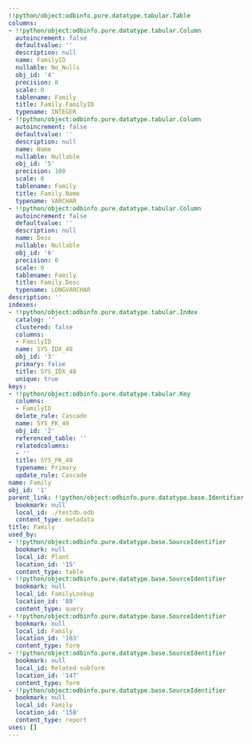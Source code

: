 ```yaml
---
!!python/object:odbinfo.pure.datatype.tabular.Table
columns:
- !!python/object:odbinfo.pure.datatype.tabular.Column
  autoincrement: false
  defaultvalue: ''
  description: null
  name: FamilyID
  nullable: No_Nulls
  obj_id: '4'
  precision: 0
  scale: 0
  tablename: Family
  title: Family.FamilyID
  typename: INTEGER
- !!python/object:odbinfo.pure.datatype.tabular.Column
  autoincrement: false
  defaultvalue: ''
  description: null
  name: Name
  nullable: Nullable
  obj_id: '5'
  precision: 100
  scale: 0
  tablename: Family
  title: Family.Name
  typename: VARCHAR
- !!python/object:odbinfo.pure.datatype.tabular.Column
  autoincrement: false
  defaultvalue: ''
  description: null
  name: Desc
  nullable: Nullable
  obj_id: '6'
  precision: 0
  scale: 0
  tablename: Family
  title: Family.Desc
  typename: LONGVARCHAR
description: ''
indexes:
- !!python/object:odbinfo.pure.datatype.tabular.Index
  catalog: ''
  clustered: false
  columns:
  - FamilyID
  name: SYS_IDX_48
  obj_id: '3'
  primary: false
  title: SYS_IDX_48
  unique: true
keys:
- !!python/object:odbinfo.pure.datatype.tabular.Key
  columns:
  - FamilyID
  delete_rule: Cascade
  name: SYS_PK_49
  obj_id: '2'
  referenced_table: ''
  relatedcolumns:
  - ''
  title: SYS_PK_49
  typename: Primary
  update_rule: Cascade
name: Family
obj_id: '1'
parent_link: !!python/object:odbinfo.pure.datatype.base.Identifier
  bookmark: null
  local_id: ./testdb.odb
  content_type: metadata
title: Family
used_by:
- !!python/object:odbinfo.pure.datatype.base.SourceIdentifier
  bookmark: null
  local_id: Plant
  location_id: '15'
  content_type: table
- !!python/object:odbinfo.pure.datatype.base.SourceIdentifier
  bookmark: null
  local_id: FamilyLookup
  location_id: '88'
  content_type: query
- !!python/object:odbinfo.pure.datatype.base.SourceIdentifier
  bookmark: null
  local_id: Family
  location_id: '103'
  content_type: form
- !!python/object:odbinfo.pure.datatype.base.SourceIdentifier
  bookmark: null
  local_id: Related subform
  location_id: '147'
  content_type: form
- !!python/object:odbinfo.pure.datatype.base.SourceIdentifier
  bookmark: null
  local_id: Family
  location_id: '158'
  content_type: report
uses: []
---
```

